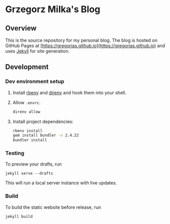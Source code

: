# Grzegorz Milka's Blog

## Overview

This is the source repository for my personal blog.
The blog is hosted on GitHub Pages at
[https://gregorias.github.io](https://gregorias.github.io) and uses
[Jekyll](https://jekyllrb.com/) for site generation.

## Development

### Dev environment setup

1. Install [rbenv](https://github.com/rbenv/rbenv) and
   [direnv](https://direnv.net/) and hook them into your shell.
1. Allow `.envrc`.

   ```bash
   direnv allow
   ```

1. Install project dependencies:

    ```bash
    rbenv install
    gem install bundler -v 2.4.22
    bundler install
    ```

### Testing

To preview your drafts, run

```shell
jekyll serve --drafts
```

This will run a local server instance with live updates.

### Build

To build the static website before release, run

```shell
jekyll build
```

